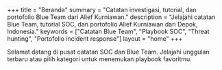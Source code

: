 +++
title = "Beranda"
summary = "Catatan investigasi, tutorial, dan portofolio Blue Team dari Alief Kurniawan."
description = "Jelajahi catatan Blue Team, tutorial SOC, dan portofolio Alief Kurniawan dari Depok, Indonesia."
keywords = ["Catatan Blue Team", "Playbook SOC", "Threat hunting", "Portofolio incident response"]
layout = "home"
+++

Selamat datang di pusat catatan SOC dan Blue Team. Jelajahi unggulan terbaru atau pilih kategori untuk menemukan playbook favoritmu.
